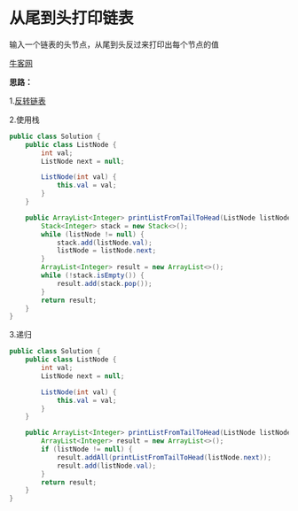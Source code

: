 # 从尾到头打印链表

输入一个链表的头节点，从尾到头反过来打印出每个节点的值

[牛客网](https://www.nowcoder.com/practice/d0267f7f55b3412ba93bd35cfa8e8035?tpId=13&tqId=11156&tPage=1&rp=1&ru=/ta/coding-interviews&qru=/ta/coding-interviews/question-ranking)

**思路：**

1.[反转链表](../leetcode/206.Reverse%20Linked%20List.md)

2.使用栈

```java
public class Solution {
    public class ListNode {
        int val;
        ListNode next = null;

        ListNode(int val) {
            this.val = val;
        }
    }

    public ArrayList<Integer> printListFromTailToHead(ListNode listNode) {
        Stack<Integer> stack = new Stack<>();
        while (listNode != null) {
            stack.add(listNode.val);
            listNode = listNode.next;
        }
        ArrayList<Integer> result = new ArrayList<>();
        while (!stack.isEmpty()) {
            result.add(stack.pop());
        }
        return result;
    }
}
```

3.递归

```java
public class Solution {
    public class ListNode {
        int val;
        ListNode next = null;

        ListNode(int val) {
            this.val = val;
        }
    }

    public ArrayList<Integer> printListFromTailToHead(ListNode listNode) {
        ArrayList<Integer> result = new ArrayList<>();
        if (listNode != null) {
            result.addAll(printListFromTailToHead(listNode.next));
            result.add(listNode.val);
        }
        return result;
    }
}
```